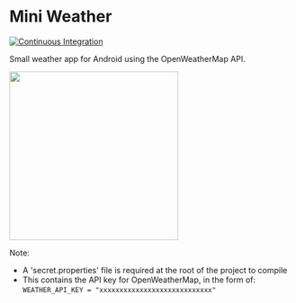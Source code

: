 # Mini Weather  

[![Continuous Integration](https://github.com/RafhaanShah/Mini-Weather/actions/workflows/continuous_integration.yml/badge.svg)](https://github.com/RafhaanShah/Mini-Weather/actions/workflows/continuous_integration.yml)

Small weather app for Android using the OpenWeatherMap API.

<img src="https://i.imgur.com/EerXWHb.png" width="300"/>

Note:
- A 'secret.properties' file is required at the root of the project to compile
- This contains the API key for OpenWeatherMap, in the form of: `WEATHER_API_KEY = "xxxxxxxxxxxxxxxxxxxxxxxxxxxx"`

